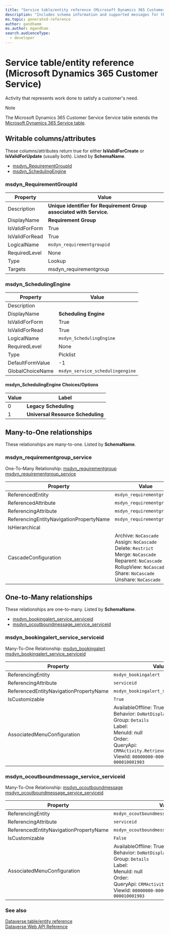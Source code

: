 ```yaml
---
title: "Service table/entity reference (Microsoft Dynamics 365 Customer Service)"
description: "Includes schema information and supported messages for the Service table/entity with Microsoft Dynamics 365 Customer Service."
ms.topic: generated-reference
author: gandhamm
ms.author: mgandham
search.audienceType: 
  - developer
---
```


# Service table/entity reference (Microsoft Dynamics 365 Customer Service)

Activity that represents work done to satisfy a customer's need.

> [!NOTE]
> The Microsoft Dynamics 365 Customer Service Service table extends the [Microsoft Dynamics 365 Service table](/dynamics365/developer/reference/entities/service).



## Writable columns/attributes

These columns/attributes return true for either **IsValidForCreate** or **IsValidForUpdate** (usually both). Listed by **SchemaName**.

- [msdyn_RequirementGroupId](#BKMK_msdyn_RequirementGroupId)
- [msdyn_SchedulingEngine](#BKMK_msdyn_SchedulingEngine)

### <a name="BKMK_msdyn_RequirementGroupId"></a> msdyn_RequirementGroupId

|Property|Value|
|---|---|
|Description|**Unique identifier for Requirement Group associated with Service.**|
|DisplayName|**Requirement Group**|
|IsValidForForm|True|
|IsValidForRead|True|
|LogicalName|`msdyn_requirementgroupid`|
|RequiredLevel|None|
|Type|Lookup|
|Targets|msdyn_requirementgroup|

### <a name="BKMK_msdyn_SchedulingEngine"></a> msdyn_SchedulingEngine

|Property|Value|
|---|---|
|Description||
|DisplayName|**Scheduling Engine**|
|IsValidForForm|True|
|IsValidForRead|True|
|LogicalName|`msdyn_SchedulingEngine`|
|RequiredLevel|None|
|Type|Picklist|
|DefaultFormValue|-1|
|GlobalChoiceName|`msdyn_service_schedulingengine`|

#### msdyn_SchedulingEngine Choices/Options

|Value|Label|
|---|---|
|0|**Legacy Scheduling**|
|1|**Universal Resource Scheduling**|


## Many-to-One relationships

These relationships are many-to-one. Listed by **SchemaName**.

### <a name="BKMK_msdyn_requirementgroup_service"></a> msdyn_requirementgroup_service

One-To-Many Relationship: [msdyn_requirementgroup msdyn_requirementgroup_service](msdyn_requirementgroup.md#BKMK_msdyn_requirementgroup_service)

|Property|Value|
|---|---|
|ReferencedEntity|`msdyn_requirementgroup`|
|ReferencedAttribute|`msdyn_requirementgroupid`|
|ReferencingAttribute|`msdyn_requirementgroupid`|
|ReferencingEntityNavigationPropertyName|`msdyn_requirementgroupid`|
|IsHierarchical||
|CascadeConfiguration|Archive: `NoCascade`<br />Assign: `NoCascade`<br />Delete: `Restrict`<br />Merge: `NoCascade`<br />Reparent: `NoCascade`<br />RollupView: `NoCascade`<br />Share: `NoCascade`<br />Unshare: `NoCascade`|


## One-to-Many relationships

These relationships are one-to-many. Listed by **SchemaName**.

- [msdyn_bookingalert_service_serviceid](#BKMK_msdyn_bookingalert_service_serviceid)
- [msdyn_ocoutboundmessage_service_serviceid](#BKMK_msdyn_ocoutboundmessage_service_serviceid)

### <a name="BKMK_msdyn_bookingalert_service_serviceid"></a> msdyn_bookingalert_service_serviceid

Many-To-One Relationship: [msdyn_bookingalert msdyn_bookingalert_service_serviceid](msdyn_bookingalert.md#BKMK_msdyn_bookingalert_service_serviceid)

|Property|Value|
|---|---|
|ReferencingEntity|`msdyn_bookingalert`|
|ReferencingAttribute|`serviceid`|
|ReferencedEntityNavigationPropertyName|`msdyn_bookingalert_service_serviceid`|
|IsCustomizable|`True`|
|AssociatedMenuConfiguration|AvailableOffline: True<br />Behavior: `DoNotDisplay`<br />Group: `Details`<br />Label: <br />MenuId: null<br />Order: <br />QueryApi: `CRMActivity.RetrieveByObject`<br />ViewId: `00000000-0000-0000-00aa-000010001903`|

### <a name="BKMK_msdyn_ocoutboundmessage_service_serviceid"></a> msdyn_ocoutboundmessage_service_serviceid

Many-To-One Relationship: [msdyn_ocoutboundmessage msdyn_ocoutboundmessage_service_serviceid](msdyn_ocoutboundmessage.md#BKMK_msdyn_ocoutboundmessage_service_serviceid)

|Property|Value|
|---|---|
|ReferencingEntity|`msdyn_ocoutboundmessage`|
|ReferencingAttribute|`serviceid`|
|ReferencedEntityNavigationPropertyName|`msdyn_ocoutboundmessage_service_serviceid`|
|IsCustomizable|`False`|
|AssociatedMenuConfiguration|AvailableOffline: True<br />Behavior: `DoNotDisplay`<br />Group: `Details`<br />Label: <br />MenuId: null<br />Order: <br />QueryApi: `CRMActivity.RetrieveByObject`<br />ViewId: `00000000-0000-0000-00aa-000010001903`|



### See also

[Dataverse table/entity reference](/power-apps/developer/data-platform/reference/about-entity-reference)  
[Dataverse Web API Reference](/power-apps/developer/data-platform/webapi/reference/about)   

